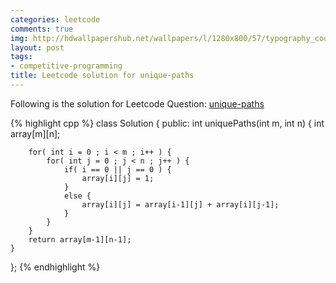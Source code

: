 ```yaml
---
categories: leetcode
comments: true
img: http://hdwallpapershub.net/wallpapers/l/1280x800/57/typography_code_javascript_black_background_programmer_syntax_1280x800_56614.jpg
layout: post
tags:
- competitive-programming
title: Leetcode solution for unique-paths
---
```


Following is the solution for Leetcode Question: [unique-paths](https://leetcode.com/problems/unique-paths/)

{% highlight cpp %}
class Solution {
public:
    int uniquePaths(int m, int n) {
        int array[m][n];
        
        for( int i = 0 ; i < m ; i++ ) {
            for( int j = 0 ; j < n ; j++ ) {
                if( i == 0 || j == 0 ) {
                    array[i][j] = 1;
                }
                else {
                    array[i][j] = array[i-1][j] + array[i][j-1];
                }
            }
        }
        return array[m-1][n-1];
    }
};
{% endhighlight %}